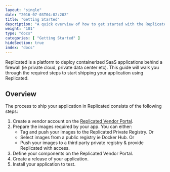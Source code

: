 ```yaml
---
layout: "single"
date: "2016-07-03T04:02:20Z"
title: "Getting Started"
description: "A quick overview of how to get started with the Replicated platform."
weight: "101"
type: "docs"
categories: [ "Getting Started" ]
hideSection: true
index: "docs"
---
```


Replicated is a platform to deploy containerized SaaS applications behind a firewall (ie private cloud, private
data center etc). This guide will walk you through the required steps to start shipping your application using Replicated.

## Overview
The process to ship your application in Replicated consists of the following steps:

1. Create a vendor account on the [Replicated Vendor Portal](https://vendor.replicated.com/signup).
1. Prepare the images required by your app. You can either:
    - Tag and push your images to the Replicated Private Registry. Or
    - Select images from a public registry ie Docker Hub. Or
    - Push your images to a third party private registry & provide Replicated with access.
1. Define your components on the Replicated Vendor Portal.
1. Create a release of your application.
1. Install your application to test.